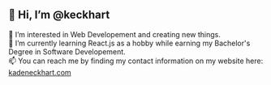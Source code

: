  <h2>👋 Hi, I’m @keckhart</h2>
 👀 I’m interested in Web Developement and creating new things.
 <br/>
 🌱 I’m currently learning React.js as a hobby while earning my Bachelor's Degree in Software Developement.
<br/>
 📫 You can reach me by finding my contact information on my website here: <a href="https://www.kadeneckhart.com">kadeneckhart.com</a>
